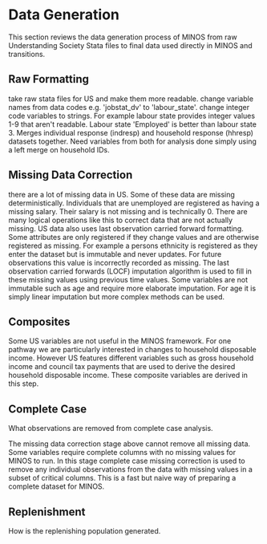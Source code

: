 # Data Generation
 This section reviews the data generation process of MINOS from raw 
 Understanding Society Stata files to final data used directly in MINOS 
 and transitions. 

## Raw Formatting

take raw stata files for US and make them more readable. change variable names from data codes e.g. 'jobstat\_dv' to 'labour\_state'. change integer code variables to strings. For example labour state provides integer values 1-9 that aren't readable. Labour state 'Employed' is better than labour state 3. Merges individual response (indresp) and household response (hhresp) datasets together. Need variables from both for analysis done simply using a left merge on household IDs.

## Missing Data Correction

there are a lot of missing data in US. Some of these data are missing deterministically. Individuals that are unemployed are registered as having a missing salary. Their salary is not missing and is technically 0. There are many logical operations like this to correct data that are not actually missing. US data also uses last observation carried forward formatting. Some attributes are only registered if they change values and are otherwise registered as missing. For example a persons ethnicity is  registered as they enter the dataset but is immutable and never updates. For future observations this value is incorrectly recorded as missing. The last observation carried forwards (LOCF) imputation algorithm is used to fill in these missing values using previous time values. Some variables are not immutable such as age and require more elaborate imputation. For age it is simply linear imputation but more complex methods can be used. 

## Composites

Some US variables are not useful in the MINOS framework. For one pathway we are particularly interested in changes to household disposable income. However US features different variables such as gross household income and council tax payments that are used to derive the desired household disposable income. These composite variables are derived in this step. 

## Complete Case

What observations are removed from complete case analysis.

The missing data correction stage above cannot remove all missing data. Some variables require complete columns with no missing values for MINOS to run. In this stage complete case missing correction is used to remove any individual observations from the data with missing values in a subset of critical columns. This is a fast but naive way of preparing a complete dataset for MINOS. 

## Replenishment

How is the replenishing population generated.